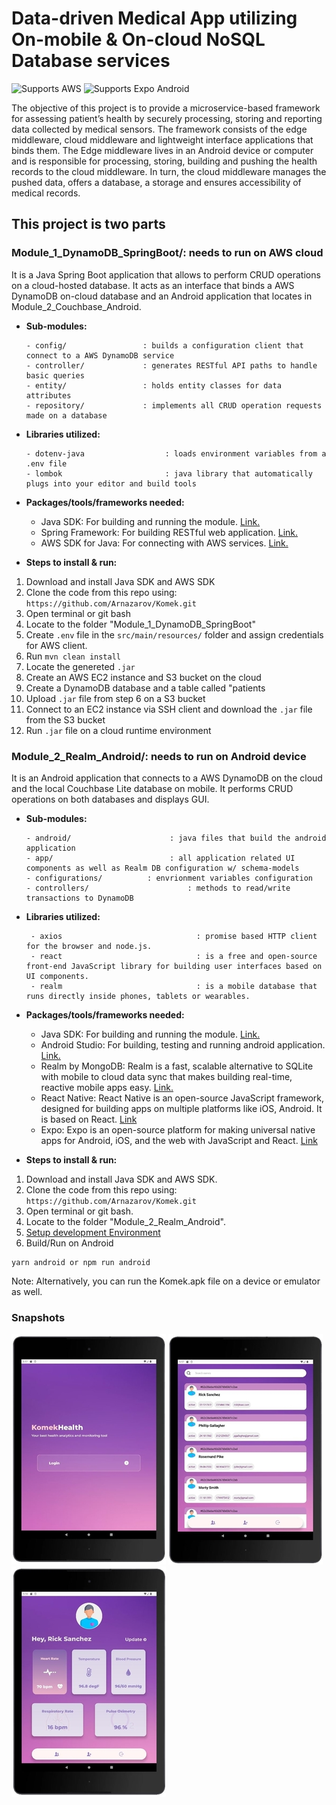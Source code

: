 # Data-driven Medical App utilizing On-mobile & On-cloud NoSQL Database services
<p>
  <!-- AWS -->
  <img alt="Supports AWS" longdesc="Supports AWS" src="https://img.shields.io/badge/AWS-4630EB.svg?style=flat-square&logo=amazonaws&labelColor=orange&logoColor=fff" />
  <!-- Android -->
  <img alt="Supports Expo Android" longdesc="Supports Expo Android" src="https://img.shields.io/badge/Android-4630EB.svg?style=flat-square&logo=ANDROID&labelColor=A4C639&logoColor=fff" />
</p>
The objective of this project is to provide a microservice-based framework for assessing patient’s health by securely processing, storing and reporting data collected by medical
sensors. The framework consists of the edge middleware, cloud middleware and lightweight interface applications that binds them. The Edge middleware lives in an Android device or
computer and is responsible for processing, storing, building and pushing the health records to the cloud middleware. In turn, the cloud middleware manages the pushed data, offers a
database, a storage and ensures accessibility of medical records.

## This project is two parts
### Module_1_DynamoDB_SpringBoot/: needs to run on AWS cloud

It is a Java Spring Boot application that allows to perform CRUD operations on a cloud-hosted database. It acts as an interface that binds a AWS DynamoDB on-cloud database and an Android application that locates in Module_2_Couchbase_Android.

- **Sub-modules:**

      - config/            		: builds a configuration client that connect to a AWS DynamoDB service
      - controller/        		: generates RESTful API paths to handle basic queries
      - entity/            		: holds entity classes for data attributes
      - repository/        		: implements all CRUD operation requests made on a database

- **Libraries utilized:**

      - dotenv-java             	 : loads environment variables from a .env file
      - lombok                  	 : java library that automatically plugs into your editor and build tools

- **Packages/tools/frameworks needed:**

  - Java SDK: For building and running the module. [Link.](https://www.oracle.com/java/technologies/downloads/)
  - Spring Framework: For building RESTful web application. [Link.](https://mvnrepository.com/artifact/org.springframework.boot)
  - AWS SDK for Java: For connecting with AWS services. [Link.](https://mvnrepository.com/artifact/com.amazonaws/aws-java-sdk)

- **Steps to install & run:**

1.  Download and install Java SDK and AWS SDK
2.  Clone the code from this repo using: `https://github.com/Arnazarov/Komek.git`
3.  Open terminal or git bash
4.  Locate to the folder "Module_1_DynamoDB_SpringBoot"
5.  Create `.env` file in the `src/main/resources/` folder and assign credentials for AWS client.
6.  Run `mvn clean install`
7.  Locate the genereted `.jar`
8.  Create an AWS EC2 instance and S3 bucket on the cloud
9.  Create a DynamoDB database and a table called "patients
10. Upload `.jar` file from step 6 on a S3 bucket
11. Connect to an EC2 instance via SSH client and download the `.jar` file from the S3 bucket
12. Run `.jar` file on a cloud runtime environment

### Module_2_Realm_Android/: needs to run on Android device

It is an Android application that connects to a AWS DynamoDB on the cloud and the local Couchbase Lite database on mobile. It performs CRUD operations on both databases and displays GUI.

- **Sub-modules:**

      - android/           		      : java files that build the android application
      - app/         			      : all application related UI components as well as Realm DB configuration w/ schema-models
      - configurations/		     : envrionment variables configuration
      - controllers/ 	        	      : methods to read/write transactions to DynamoDB


- **Libraries utilized:**

       - axios                              : promise based HTTP client for the browser and node.js.
       - react                              : is a free and open-source front-end JavaScript library for building user interfaces based on UI components.
       - realm                              : is a mobile database that runs directly inside phones, tablets or wearables.

- **Packages/tools/frameworks needed:**

  - Java SDK: For building and running the module. [Link.](https://www.oracle.com/java/technologies/downloads/)
  - Android Studio: For building, testing and running android application. [Link.](https://developer.android.com/studio)
  - Realm by MongoDB: Realm is a fast, scalable alternative to SQLite with mobile to cloud data sync that makes building real-time, reactive mobile apps easy. [Link.](https://realm.io)
  - React Native: React Native is an open-source JavaScript framework, designed for building apps on multiple platforms like iOS, Android. It is based on React. [Link](https://reactnative.dev)
  - Expo: Expo is an open-source platform for making universal native apps for Android, iOS, and the web with JavaScript and React. [Link](https://expo.dev)

- **Steps to install & run:**

1.  Download and install Java SDK and AWS SDK.
2.  Clone the code from this repo using: `https://github.com/Arnazarov/Komek.git`
3.  Open terminal or git bash.
4.  Locate to the folder "Module_2_Realm_Android".
5.  [Setup development Environment](https://reactnative.dev/docs/environment-setup)
6.  Build/Run on Android
```
yarn android or npm run android
```
Note: Alternatively, you can run the Komek.apk file on a device or emulator as well.

###  Snapshots
![Home](https://github.com/Arnazarov/Komek/blob/master/Module_2_Realm_Android/assets/welcome.jpg) ![Home](https://github.com/Arnazarov/Komek/blob/master/Module_2_Realm_Android/assets/home.jpg) ![Home](https://github.com/Arnazarov/Komek/blob/master/Module_2_Realm_Android/assets/profile.jpg)
